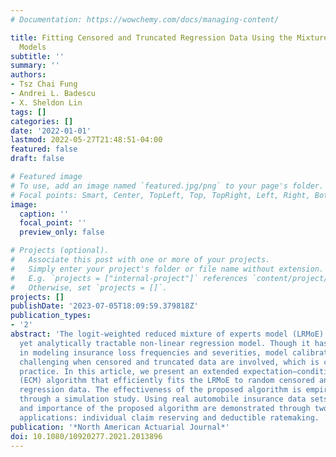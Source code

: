 ```yaml
---
# Documentation: https://wowchemy.com/docs/managing-content/

title: Fitting Censored and Truncated Regression Data Using the Mixture of Experts
  Models
subtitle: ''
summary: ''
authors:
- Tsz Chai Fung
- Andrei L. Badescu
- X. Sheldon Lin
tags: []
categories: []
date: '2022-01-01'
lastmod: 2022-05-27T21:48:51-04:00
featured: false
draft: false

# Featured image
# To use, add an image named `featured.jpg/png` to your page's folder.
# Focal points: Smart, Center, TopLeft, Top, TopRight, Left, Right, BottomLeft, Bottom, BottomRight.
image:
  caption: ''
  focal_point: ''
  preview_only: false

# Projects (optional).
#   Associate this post with one or more of your projects.
#   Simply enter your project's folder or file name without extension.
#   E.g. `projects = ["internal-project"]` references `content/project/deep-learning/index.md`.
#   Otherwise, set `projects = []`.
projects: []
publishDate: '2023-07-05T18:09:59.379818Z'
publication_types:
- '2'
abstract: 'The logit-weighted reduced mixture of experts model (LRMoE) is a flexible
  yet analytically tractable non-linear regression model. Though it has shown usefulness
  in modeling insurance loss frequencies and severities, model calibration becomes
  challenging when censored and truncated data are involved, which is common in actuarial
  practice. In this article, we present an extended expectation–conditional maximization
  (ECM) algorithm that efficiently fits the LRMoE to random censored and random truncated
  regression data. The effectiveness of the proposed algorithm is empirically examined
  through a simulation study. Using real automobile insurance data sets, the usefulness
  and importance of the proposed algorithm are demonstrated through two actuarial
  applications: individual claim reserving and deductible ratemaking. '
publication: '*North American Actuarial Journal*'
doi: 10.1080/10920277.2021.2013896
---
```

